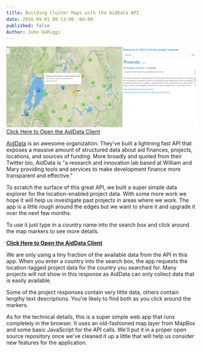 ```yaml
---
title: Building Cluster Maps with the AidData API
date: 2016-09-01 08:13:00 -04:00
published: false
Author: John DeRiggi
---
```


![aiddataclient.PNG](/uploads/aiddataclient.PNG)
[Click Here to Open the AidData Client](http://daiblogviz.s3-website-us-east-1.amazonaws.com/)

[AidData](http://aiddata.org/) is an awesome organization. They've built a lightning fast API that exposes a massive amount of structured data about aid finances, projects, locations, and sources of funding.  More broadly and quoted from their Twitter bio, AidData is "a research and innovation lab based at William and Mary providing tools and services to make development finance more transparent and effective."

To scratch the surface of this great API, we built a super simple data explorer for the location-enabled project data. With some more work we hope it will help us investigate past projects in areas where we work. The app is a little rough around the edges but we want to share it and upgrade it over the next few months.

To use it just type in a country name into the search box and click around the map markers to see more details.
<!--more-->

**[Click Here to Open the AidData Client](http://daiblogviz.s3-website-us-east-1.amazonaws.com/)**

We are only using a tiny fraction of the available data from the API in this app. When you enter a country into the search box, the app requests the location-tagged project data for the country you searched for. Many projects will not show in this response as AidData can only collect data that is easily available.

Some of the project responses contain very little data, others contain lengthy text descriptions. You're likely to find both as you click around the markers.

As for the technical details, this is a super simple web app that runs completely in the browser. It uses an old-fashioned map layer from MapBox and some basic JavaScript for the API calls. We'll put it in a proper open source repository once we've cleaned it up a little that will help us consider new features for the application.
